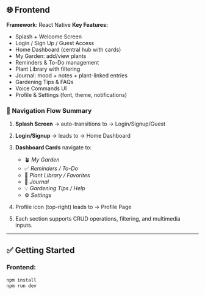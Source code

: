 ## 🌐 Frontend

**Framework**: React Native
**Key Features:**

* Splash + Welcome Screen
* Login / Sign Up / Guest Access
* Home Dashboard (central hub with cards)
* My Garden: add/view plants
* Reminders & To-Do management
* Plant Library with filtering
* Journal: mood + notes + plant-linked entries
* Gardening Tips & FAQs
* Voice Commands UI
* Profile & Settings (font, theme, notifications)

### 🔄 Navigation Flow Summary

1. **Splash Screen** → auto-transitions to → Login/Signup/Guest
2. **Login/Signup** → leads to → Home Dashboard
3. **Dashboard Cards** navigate to:

   * 🪴 *My Garden*
   * ✅ *Reminders / To-Do*
   * 🌿 *Plant Library / Favorites*
   * 📓 *Journal*
   * 💡 *Gardening Tips / Help*
   * ⚙ *Settings*
4. Profile icon (top-right) leads to → Profile Page
5. Each section supports CRUD operations, filtering, and multimedia inputs.

---

## ✅ Getting Started

### Frontend:

```bash
npm install
npm run dev
```